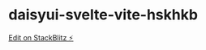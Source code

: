 # daisyui-svelte-vite-hskhkb

[Edit on StackBlitz ⚡️](https://stackblitz.com/edit/daisyui-svelte-vite-hskhkb)
